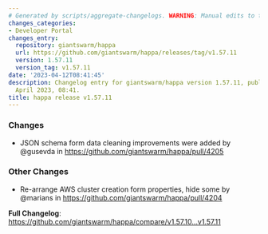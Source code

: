 ```yaml
---
# Generated by scripts/aggregate-changelogs. WARNING: Manual edits to this files will be overwritten.
changes_categories:
- Developer Portal
changes_entry:
  repository: giantswarm/happa
  url: https://github.com/giantswarm/happa/releases/tag/v1.57.11
  version: 1.57.11
  version_tag: v1.57.11
date: '2023-04-12T08:41:45'
description: Changelog entry for giantswarm/happa version 1.57.11, published on 12
  April 2023, 08:41.
title: happa release v1.57.11
---
```


<!-- Release notes generated using configuration in .github/release.yml at main -->

### Changes
* JSON schema form data cleaning improvements were added by @gusevda in https://github.com/giantswarm/happa/pull/4205
### Other Changes
* Re-arrange AWS cluster creation form properties, hide some by @marians in https://github.com/giantswarm/happa/pull/4204


**Full Changelog**: https://github.com/giantswarm/happa/compare/v1.57.10...v1.57.11
